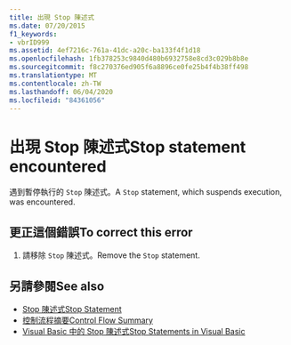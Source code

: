 ```yaml
---
title: 出現 Stop 陳述式
ms.date: 07/20/2015
f1_keywords:
- vbrID999
ms.assetid: 4ef7216c-761a-41dc-a20c-ba133f4f1d18
ms.openlocfilehash: 1fb378253c9840d480b6932758e8cd3c029b8b8e
ms.sourcegitcommit: f8c270376ed905f6a8896ce0fe25b4f4b38ff498
ms.translationtype: MT
ms.contentlocale: zh-TW
ms.lasthandoff: 06/04/2020
ms.locfileid: "84361056"
---
```

# <a name="stop-statement-encountered"></a><span data-ttu-id="a5e92-102">出現 Stop 陳述式</span><span class="sxs-lookup"><span data-stu-id="a5e92-102">Stop statement encountered</span></span>
<span data-ttu-id="a5e92-103">遇到暫停執行的 `Stop` 陳述式。</span><span class="sxs-lookup"><span data-stu-id="a5e92-103">A `Stop` statement, which suspends execution, was encountered.</span></span>  
  
## <a name="to-correct-this-error"></a><span data-ttu-id="a5e92-104">更正這個錯誤</span><span class="sxs-lookup"><span data-stu-id="a5e92-104">To correct this error</span></span>  
  
1. <span data-ttu-id="a5e92-105">請移除 `Stop` 陳述式。</span><span class="sxs-lookup"><span data-stu-id="a5e92-105">Remove the `Stop` statement.</span></span>  
  
## <a name="see-also"></a><span data-ttu-id="a5e92-106">另請參閱</span><span class="sxs-lookup"><span data-stu-id="a5e92-106">See also</span></span>

- [<span data-ttu-id="a5e92-107">Stop 陳述式</span><span class="sxs-lookup"><span data-stu-id="a5e92-107">Stop Statement</span></span>](../language-reference/statements/stop-statement.md)
- [<span data-ttu-id="a5e92-108">控制流程摘要</span><span class="sxs-lookup"><span data-stu-id="a5e92-108">Control Flow Summary</span></span>](../language-reference/keywords/control-flow-summary.md)
- [<span data-ttu-id="a5e92-109">Visual Basic 中的 Stop 陳述式</span><span class="sxs-lookup"><span data-stu-id="a5e92-109">Stop Statements in Visual Basic</span></span>](/visualstudio/debugger/stop-statements-in-visual-basic)
